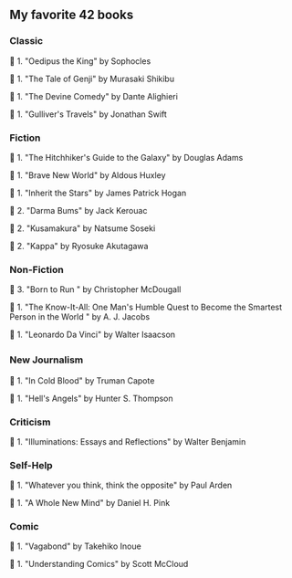 <h2> My favorite 42 books </h2>


<h3> Classic </h3>

:closed_book: 1. "Oedipus the King" by Sophocles

:closed_book: 1. "The Tale of Genji" by Murasaki Shikibu

:closed_book: 1. "The Devine Comedy" by Dante Alighieri

:closed_book: 1. "Gulliver's Travels" by Jonathan Swift




<h3> Fiction </h3>

:closed_book: 1. "The Hitchhiker's Guide to the Galaxy" by Douglas Adams 

:closed_book: 1. "Brave New World" by Aldous Huxley

:closed_book: 1. "Inherit the Stars" by James Patrick Hogan

:closed_book: 2. "Darma Bums" by Jack Kerouac

:closed_book: 2. "Kusamakura" by Natsume Soseki 

:closed_book: 2. "Kappa" by Ryosuke Akutagawa 


<h3> Non-Fiction </h3>

:closed_book: 3. "Born to Run " by Christopher McDougall 

:closed_book: 1. "The Know-It-All: One Man's Humble Quest to Become the Smartest Person in the World " by A. J. Jacobs

:closed_book: 1. "Leonardo Da Vinci" by Walter Isaacson


<h3> New Journalism　</h3>

:closed_book: 1. "In Cold Blood" by Truman Capote

:closed_book: 1. "Hell's Angels" by Hunter S. Thompson

<h3> Criticism </h3>

:closed_book: 1. "Illuminations: Essays and Reflections" by Walter Benjamin 



<h3> Self-Help </h3>

:closed_book: 1. "Whatever you think, think the opposite" by Paul Arden

:closed_book: 1. "A Whole New Mind" by Daniel H. Pink


<h3> Comic </h3>

:closed_book: 1. "Vagabond" by Takehiko Inoue 

:closed_book: 1. "Understanding Comics" by Scott McCloud
